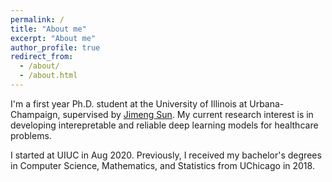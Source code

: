 ```yaml
---
permalink: /
title: "About me"
excerpt: "About me"
author_profile: true
redirect_from: 
  - /about/
  - /about.html
---
```


I'm a first year Ph.D. student at the University of Illinois at Urbana-Champaign, supervised by [Jimeng Sun](http://sunlab.org/). 
My current research interest is in developing interepretable and reliable deep learning models for healthcare problems.


I started at UIUC in Aug 2020. Previously, I received my bachelor's degrees in Computer Science, Mathematics, and Statistics from UChicago in 2018.
